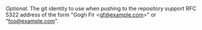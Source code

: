 *Optional.* The git identity to use when pushing to the
repository support RFC 5322 address of the form "Gogh Fir \<gf@example.com\>" or "foo@example.com".
